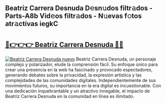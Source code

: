 ## Beatriz Carrera Desnuda D𝚎sn𝚞dos filtr𝚊dos - Parts-A8b Vid𝚎os filtr𝚊dos - N𝚞evas f𝚘tos atr𝚊ctivas iegkC

# <h2><a href="http://mb4119j.tromn.icu/?c=Beatriz+Carrera+Desnuda">🔗👉👉👉 Beatriz Carrera Desnuda 🔗🔗</a></h2>

[![Beatriz Carrera Desnuda nuevo](https://i.imgur.com/pEAQMta.gif)](http://mb4119j.tromn.icu/?c=Beatriz+Carrera+Desnuda)
Beatriz Carrera Desnuda, un personaje complejo y polarizador, elude la comprensión fácil. Su enfoque único para crear una presencia en la web ha fascinado y provocado espectadores, generando debates sobre la privacidad, la expresión artística y las complejidades de las comunidades digitales. Independientemente de sus movimientos futuros, su importancia en la era digital es incuestionable. Con una dedicación inquebrantable y un atractivo innegable, el impacto de Beatriz Carrera Desnuda en la comunidad en línea es ilimitado.
